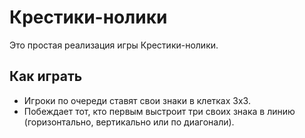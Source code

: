 # Крестики-нолики

Это простая реализация игры Крестики-нолики. 

## Как играть
- Игроки по очереди ставят свои знаки в клетках 3x3.
- Побеждает тот, кто первым выстроит три своих знака в линию (горизонтально, вертикально или по диагонали).
